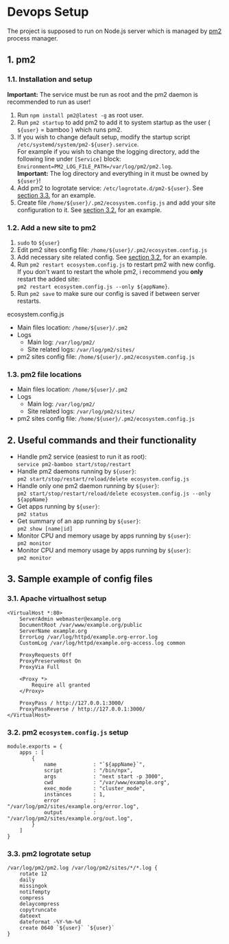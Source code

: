 # Devops Setup
The project is supposed to run on Node.js server which is managed by [pm2](https://pm2.keymetrics.io/) process manager.

## 1. pm2

### 1.1. Installation and setup 
**Important:** The service must be run as root and the pm2 daemon is recommended to run as user!

1. Run `npm install pm2@latest -g` as root user.
2. Run `pm2 startup` to add pm2 to add it to system startup as the user ( `${user}` = bamboo ) which runs pm2.
3. If you wish to change default setup, modify the startup script `/etc/systemd/system/pm2-${user}.service`.\
For example if you wish to change the logging directory, add the following line under `[Service]` block:
`Environment=PM2_LOG_FILE_PATH=/var/log/pm2/pm2.log`.\
**Important:** The log directory and everything in it must be owned by `${user}`!
4. Add pm2 to logrotate service: `/etc/logrotate.d/pm2-${user}`. See [section 3.3.](#33-pm2-logrotate-setup) for an example.
5. Create file `/home/${user}/.pm2/ecosystem.config.js` and add your site configuration to it. See [section 3.2.](#32-pm2-ecosystemconfigjs-setup) for an example.

### 1.2. Add a new site to pm2
1. `sudo` to `${user}`
2. Edit pm2 sites config file: `/home/${user}/.pm2/ecosystem.config.js`
3. Add necessary site related config. See [section 3.2.](#32-pm2-ecosystemconfigjs-setup) for an example.
4. Run `pm2 restart ecosystem.config.js` to restart pm2 with new config.\
If you don't want to restart the whole pm2, i recommend you **only** restart the added site:\
`pm2 restart ecosystem.config.js --only ${appName}`.
5. Run `pm2 save` to make sure our config is saved if between server restarts.

ecosystem.config.js
* Main files location: `/home/${user}/.pm2`
* Logs
  * Main log: `/var/log/pm2/`
  * Site related logs: `/var/log/pm2/sites/`
* pm2 sites config file: `/home/${user}/.pm2/ecosystem.config.js`

### 1.3. pm2 file locations
* Main files location: `/home/${user}/.pm2`
* Logs
  * Main log: `/var/log/pm2/`
  * Site related logs: `/var/log/pm2/sites/`
* pm2 sites config file: `/home/${user}/.pm2/ecosystem.config.js`

## 2. Useful commands and their functionality
* Handle pm2 service (easiest to run it as root):\
`service pm2-bamboo start/stop/restart`
* Handle pm2 daemons running by `${user}`:\
`pm2 start/stop/restart/reload/delete ecosystem.config.js`
* Handle only one pm2 daemon running by `${user}`:\
`pm2 start/stop/restart/reload/delete ecosystem.config.js --only ${appName}`
* Get apps running by `${user}`:\
`pm2 status`
* Get summary of an app running by `${user}`:\
`pm2 show [name|id]`
* Monitor CPU and memory usage by apps running by `${user}`:\
`pm2 monitor`
* Monitor CPU and memory usage by apps running by `${user}`:\
`pm2 monitor`

## 3. Sample example of config files

### 3.1. Apache virtualhost setup
```
<VirtualHost *:80>
    ServerAdmin webmaster@example.org
    DocumentRoot /var/www/example.org/public
    ServerName example.org
    ErrorLog /var/log/httpd/example.org-error.log
    CustomLog /var/log/httpd/example.org-access.log common

    ProxyRequests Off
    ProxyPreserveHost On
    ProxyVia Full

    <Proxy *>
        Require all granted
    </Proxy>

    ProxyPass / http://127.0.0.1:3000/
    ProxyPassReverse / http://127.0.0.1:3000/
</VirtualHost>
```

### 3.2. pm2 `ecosystem.config.js` setup
```
module.exports = {
    apps : [
        {
            name            : "`${appName}`",
            script          : "/bin/npx",
            args            : "next start -p 3000",
            cwd             : "/var/www/example.org",
            exec_mode       : "cluster_mode",
            instances       : 1,
            error           : "/var/log/pm2/sites/example.org/error.log",
            output          : "/var/log/pm2/sites/example.org/out.log",
        }
    ]
}
```

### 3.3. pm2 logrotate setup
```
/var/log/pm2/pm2.log /var/log/pm2/sites/*/*.log {
    rotate 12
    daily
    missingok
    notifempty
    compress
    delaycompress
    copytruncate
    dateext
  	dateformat -%Y-%m-%d
	create 0640 `${user}` `${user}`
}
```
